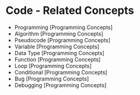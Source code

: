 # Code - Related Concepts

- Programming [Programming Concepts]
- Algorithm [Programming Concepts]
- Pseudocode [Programming Concepts]
- Variable [Programming Concepts]
- Data Type [Programming Concepts]
- Function [Programming Concepts]
- Loop [Programming Concepts]
- Conditional [Programming Concepts]
- Bug [Programming Concepts]
- Debugging [Programming Concepts]
